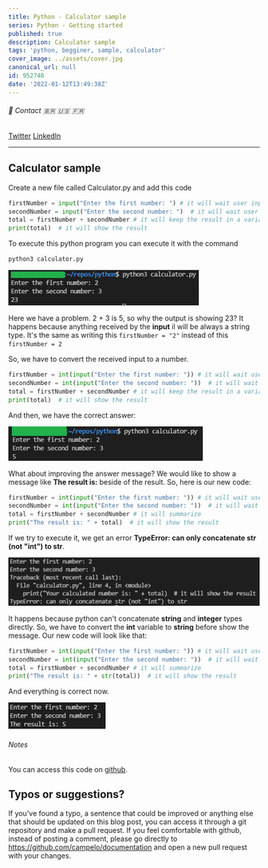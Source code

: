 ```yaml
---
title: Python - Calculator sample
series: Python - Getting started
published: true
description: Calculator sample
tags: 'python, begginer, sample, calculator'
cover_image: ../assets/cover.jpg
canonical_url: null
id: 952740
date: '2022-01-12T13:49:38Z'
---
```


###### :postbox: Contact :brazil: :us: :fr:

[Twitter](https://twitter.com/campelo87)
[LinkedIn](https://www.linkedin.com/in/flavio-campelo/?locale=en_US)

---

## Calculator sample

Create a new file called Calculator.py and add this code

```python
firstNumber = input("Enter the first number: ") # it will wait user input for the first number
secondNumber = input("Enter the second number: ")  # it will wait user input for the second number
total = firstNumber + secondNumber # it will keep the result in a variable called total
print(total)  # it will show the result
```

To execute this python program you can execute it with the command

```bash
python3 calculator.py
```

![Image 1](./assets/img1.png)

Here we have a problem. 2 + 3 is 5, so why the output is showing 23? It happens because anything received by the **input** il will be always a string type. It's the same as writing this ```firstNumber = "2"``` instead of this ```firstNumber = 2```

So, we have to convert the received input to a number.

```python
firstNumber = int(input("Enter the first number: ")) # it will wait user input for the first number
secondNumber = int(input("Enter the second number: "))  # it will wait user input for the second number
total = firstNumber + secondNumber # it will keep the result in a variable called total
print(total)  # it will show the result
```

And then, we have the correct answer:

![Image 2](./assets/img2.png)

What about improving the answer message? We would like to show a message like **The result is:** beside of the result. So, here is our new code:

```python
firstNumber = int(input("Enter the first number: ")) # it will wait user input for the first number
secondNumber = int(input("Enter the second number: "))  # it will wait user input for the second number
total = firstNumber + secondNumber # it will summarize
print("The result is: " + total)  # it will show the result
```

If we try to execute it, we get an error **TypeError: can only concatenate str (not "int") to str**. 

![Image 3](./assets/img3.png)

It happens because python can't concatenate **string** and **integer** types directly. So, we have to convert the **int** variable to **string** before show the message. Our new code will look like that:

```python
firstNumber = int(input("Enter the first number: ")) # it will wait user input for the first number
secondNumber = int(input("Enter the second number: "))  # it will wait user input for the second number
total = firstNumber + secondNumber # it will summarize
print("The result is: " + str(total))  # it will show the result
```

And everything is correct now.

![Image 4](./assets/img4.png)

###### Notes

You can access this code on [github](https://github.com/campelo/Python-First-steps).

## Typos or suggestions?

If you've found a typo, a sentence that could be improved or anything else that should be updated on this blog post, you can access it through a git repository and make a pull request. If you feel comfortable with github, instead of posting a comment, please go directly to https://github.com/campelo/documentation and open a new pull request with your changes.
